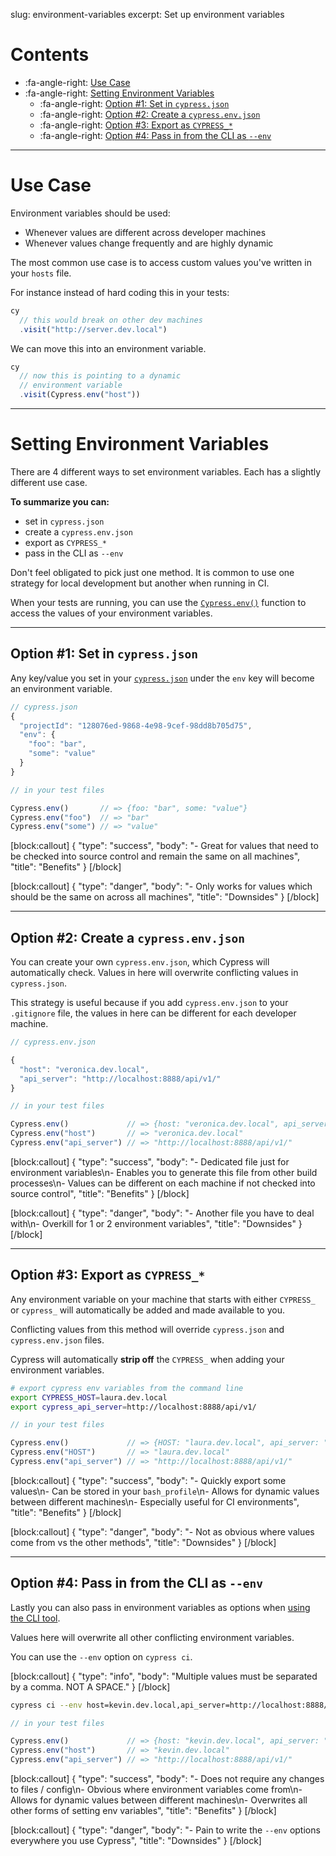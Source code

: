 slug: environment-variables
excerpt: Set up environment variables

# Contents

- :fa-angle-right: [Use Case](#section-use-case)
- :fa-angle-right: [Setting Environment Variables](#section-setting-environment-variables)
  - :fa-angle-right: [Option #1: Set in `cypress.json`](#section-option-1-set-in-cypress-json-)
  - :fa-angle-right: [Option #2: Create a `cypress.env.json`](#section-option-2-create-a-cypress-env-json-)
  - :fa-angle-right: [Option #3: Export as `CYPRESS_*`](#section-option-3-export-as-cypress_-)
  - :fa-angle-right: [Option #4: Pass in from the CLI as `--env`](#section-option-4-pass-in-from-the-cli-as-env-)

***

# Use Case

Environment variables should be used:
- Whenever values are different across developer machines
- Whenever values change frequently and are highly dynamic

The most common use case is to access custom values you've written in your `hosts` file.

For instance instead of hard coding this in your tests:

```javascript
cy
  // this would break on other dev machines
  .visit("http://server.dev.local")
```

We can move this into an environment variable.

```javascript
cy
  // now this is pointing to a dynamic
  // environment variable
  .visit(Cypress.env("host"))
```

***

# Setting Environment Variables

There are 4 different ways to set environment variables. Each has a slightly different use case.

**To summarize you can:**

- set in `cypress.json`
- create a `cypress.env.json`
- export as `CYPRESS_*`
- pass in the CLI as `--env`

Don't feel obligated to pick just one method. It is common to use one strategy for local development but another when running in CI.

When your tests are running, you can use the [`Cypress.env()`](https://on.cypress.io/api/env) function to access the values of your environment variables.

***

## Option #1: Set in `cypress.json`

Any key/value you set in your [`cypress.json`](https://on.cypress.io/guides/configuration) under the `env` key will become an environment variable.

```javascript
// cypress.json
{
  "projectId": "128076ed-9868-4e98-9cef-98dd8b705d75",
  "env": {
    "foo": "bar",
    "some": "value"
  }
}
```

```javascript
// in your test files

Cypress.env()       // => {foo: "bar", some: "value"}
Cypress.env("foo")  // => "bar"
Cypress.env("some") // => "value"
```

[block:callout]
{
  "type": "success",
  "body": "- Great for values that need to be checked into source control and remain the same on all machines",
  "title": "Benefits"
}
[/block]

[block:callout]
{
  "type": "danger",
  "body": "- Only works for values which should be the same on across all machines",
  "title": "Downsides"
}
[/block]

***

## Option #2: Create a `cypress.env.json`

You can create your own `cypress.env.json`, which Cypress will automatically check. Values in here will overwrite conflicting values in `cypress.json`.

This strategy is useful because if you add `cypress.env.json` to your `.gitignore` file, the values in here can be different for each developer machine.

```javascript
// cypress.env.json

{
  "host": "veronica.dev.local",
  "api_server": "http://localhost:8888/api/v1/"
}
```

```javascript
// in your test files

Cypress.env()             // => {host: "veronica.dev.local", api_server: "http://localhost:8888/api/v1"}
Cypress.env("host")       // => "veronica.dev.local"
Cypress.env("api_server") // => "http://localhost:8888/api/v1/"
```

[block:callout]
{
  "type": "success",
  "body": "- Dedicated file just for environment variables\n- Enables you to generate this file from other build processes\n- Values can be different on each machine if not checked into source control",
  "title": "Benefits"
}
[/block]

[block:callout]
{
  "type": "danger",
  "body": "- Another file you have to deal with\n- Overkill for 1 or 2 environment variables",
  "title": "Downsides"
}
[/block]

***

## Option #3: Export as `CYPRESS_*`

Any environment variable on your machine that starts with either `CYPRESS_` or `cypress_` will automatically be added and made available to you.

Conflicting values from this method will override `cypress.json` and `cypress.env.json` files.

Cypress will automatically **strip off** the `CYPRESS_` when adding your environment variables.

```bash
# export cypress env variables from the command line
export CYPRESS_HOST=laura.dev.local
export cypress_api_server=http://localhost:8888/api/v1/
```

```javascript
// in your test files

Cypress.env()             // => {HOST: "laura.dev.local", api_server: "http://localhost:8888/api/v1"}
Cypress.env("HOST")       // => "laura.dev.local"
Cypress.env("api_server") // => "http://localhost:8888/api/v1/"
```


[block:callout]
{
  "type": "success",
  "body": "- Quickly export some values\n- Can be stored in your `bash_profile`\n- Allows for dynamic values between different machines\n- Especially useful for CI environments",
  "title": "Benefits"
}
[/block]

[block:callout]
{
  "type": "danger",
  "body": "- Not as obvious where values come from vs the other methods",
  "title": "Downsides"
}
[/block]

***

## Option #4: Pass in from the CLI as `--env`

Lastly you can also pass in environment variables as options when [using the CLI tool](https://github.com/cypress-io/cypress-cli).

Values here will overwrite all other conflicting environment variables.

You can use the `--env` option on `cypress ci`.

[block:callout]
{
  "type": "info",
  "body": "Multiple values must be separated by a comma. NOT A SPACE."
}
[/block]

```bash
cypress ci --env host=kevin.dev.local,api_server=http://localhost:8888/api/v1
```

```javascript
// in your test files

Cypress.env()             // => {host: "kevin.dev.local", api_server: "http://localhost:8888/api/v1"}
Cypress.env("host")       // => "kevin.dev.local"
Cypress.env("api_server") // => "http://localhost:8888/api/v1/"
```

[block:callout]
{
  "type": "success",
  "body": "- Does not require any changes to files / config\n- Obvious where environment variables come from\n- Allows for dynamic values between different machines\n- Overwrites all other forms of setting env variables",
  "title": "Benefits"
}
[/block]

[block:callout]
{
  "type": "danger",
  "body": "- Pain to write the `--env` options everywhere you use Cypress",
  "title": "Downsides"
}
[/block]